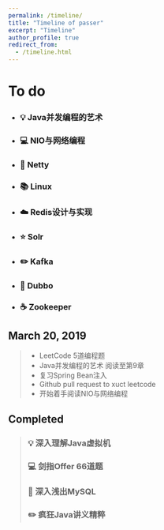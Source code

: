 ```yaml
---
permalink: /timeline/
title: "Timeline of passer"
excerpt: "Timeline"
author_profile: true
redirect_from:
  - /timeline.html
---
```

To do
===
* ###  💡 Java并发编程的艺术
* ###  💻 NIO与网络编程
* ###  🎨 Netty
* ###  📚 Linux
* ###  ☁️ Redis设计与实现
* ###  ⭐️ Solr
* ###  ✏️ Kafka
* ###  💾 Dubbo
* ###  ☕️ Zookeeper

March 20, 2019
---
>* LeetCode 5道编程题
>* Java并发编程的艺术 阅读至第9章
>* 复习Spring Bean注入
>* Github pull request to xuct leetcode
>* 开始着手阅读NIO与网络编程

Completed
---
>### 💡 深入理解Java虚拟机
>### 💻 剑指Offer 66道题
>### 🎨 深入浅出MySQL
>### ✏️ 疯狂Java讲义精粹
